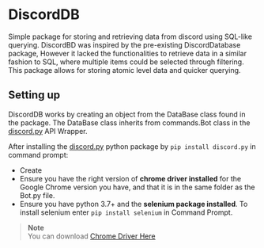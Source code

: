 # DiscordDB
Simple package for storing and retrieving data from discord using SQL-like querying. DiscordBD was inspired by the pre-existing DiscordDatabase package, However it lacked the functionalities to retrieve data in a similar fashion to SQL, where multiple items could be selected through filtering. This package allows for storing atomic level data and quicker querying.

## Setting up
DiscordDB works by creating an object from the DataBase class found in the package. The DataBase class inherits from commands.Bot class in the [discord.py](https://pypi.org/project/discord.py/) API Wrapper. 

After installing the [discord.py](https://pypi.org/project/discord.py/) python package by `pip install discord.py` in command prompt:  
- Create 
- Ensure you have the right version of **chrome driver installed** for the Google Chrome version you have, and that it is in the same folder as the Bot.py file.  
- Ensure you have python 3.7+ and the **selenium package installed**. To install selenium enter `pip install selenium` in Command Prompt.  
  
> **Note**  
> You can download [Chrome Driver Here](https://chromedriver.chromium.org/downloads)  
